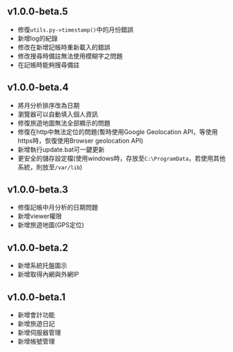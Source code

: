 v1.0.0-beta.5
------------
* 修復`utils.py->timestamp()`中的月份錯誤
* 新增log的紀錄
* 修改在新增記帳時重新載入的錯誤
* 修改搜尋時備註無法使用模糊字之問題
* 在記帳時能夠搜尋備註

v1.0.0-beta.4
------------
* 將月分析排序改為日期
* 瀏覽器可以自動填入個人資訊
* 修復旅遊地圖無法全部顯示的問題
* 修復在http中無法定位的問題(暫時使用Google Geolocation API，等使用https時，恢復使用Browser geolocation API)
* 新增執行update.bat可一鍵更新
* 更安全的儲存設定檔(使用windows時，存放至`C:\ProgramData`，若使用其他系統，則放至`/var/lib`)

v1.0.0-beta.3
------------
* 修復記帳中月分析的日期問題
* 新增viewer權限
* 新增旅遊地圖(GPS定位)

v1.0.0-beta.2
------------
* 新增系統托盤圖示
* 新增取得內網與外網IP

v1.0.0-beta.1
-------------
* 新增會計功能
* 新增旅遊日記
* 新增伺服器管理
* 新增帳號管理